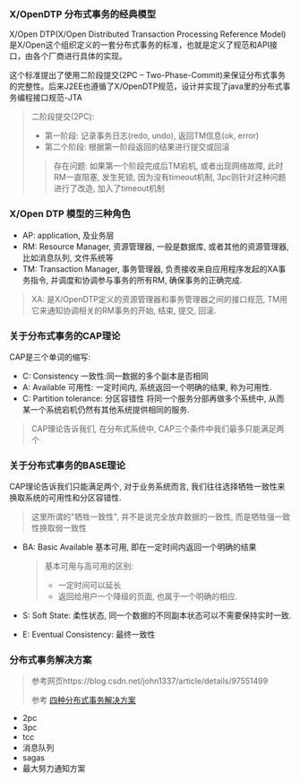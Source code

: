 ### X/OpenDTP 分布式事务的经典模型

X/Open DTP(X/Open Distributed Transaction Processing Reference Model) 是X/Open这个组织定义的一套分布式事务的标准，也就是定义了规范和API接口，由各个厂商进行具体的实现。

这个标准提出了使用二阶段提交(2PC – Two-Phase-Commit)来保证分布式事务的完整性。后来J2EE也遵循了X/OpenDTP规范，设计并实现了java里的分布式事务编程接口规范-JTA

> 二阶段提交(2PC): 
>
> * 第一阶段: 记录事务日志(redo, undo), 返回TM信息(ok, error)
> * 第二个阶段: 根据第一阶段返回的结果进行提交或回滚
>
> > 存在问题: 如果第一个阶段完成后TM宕机, 或者出现网络故障, 此时RM一直阻塞, 发生死锁, 因为没有timeout机制, 3pc则针对这种问题进行了改造, 加入了timeout机制

### X/Open DTP 模型的三种角色

* AP: application, 及业务层
* RM: Resource Manager, 资源管理器, 一般是数据库, 或者其他的资源管理器, 比如消息队列, 文件系统等
* TM: Transaction Manager, 事务管理器, 负责接收来自应用程序发起的XA事务指令, 并调度和协调参与事务的所有RM, 确保事务的正确完成.

> XA: 是X/OpenDTP定义的资源管理器和事务管理器之间的接口规范, TM用它来通知协调相关的RM事务的开始, 结束, 提交, 回滚. 

### 关于分布式事务的CAP理论

CAP是三个单词的缩写:

* C: Consistency 一致性:同一数据的多个副本是否相同
* A: Available 可用性: 一定时间内, 系统返回一个明确的结果, 称为可用性.
* C: Partition tolerance: 分区容错性 将同一个服务分部再做多个系统中, 从而某一个系统宕机仍然有其他系统提供相同的服务.

> CAP理论告诉我们, 在分布式系统中, CAP三个条件中我们最多只能满足两个

### 关于分布式事务的BASE理论

CAP理论告诉我们只能满足两个, 对于业务系统而言, 我们往往选择牺牲一致性来换取系统的可用性和分区容错性.

> 这里所谓的"牺牲一致性", 并不是说完全放弃数据的一致性, 而是牺牲强一致性换取弱一致性

* BA: Basic Available 基本可用, 即在一定时间内返回一个明确的结果

    > 基本可用与高可用的区别: 
    >
    > * 一定时间可以延长
    > * 返回给用户一个降级的页面, 也属于一个明确的相应.

* S: Soft State: 柔性状态, 同一个数据的不同副本状态可以不需要保持实时一致.

* E: Eventual Consistency: 最终一致性 

### 分布式事务解决方案

> 参考网页https://blog.csdn.net/john1337/article/details/97551499
>
> 参考 [四种分布式事务解决方案](https://www.cnblogs.com/mayundalao/p/11798502.html) 

* 2pc
* 3pc
* tcc
* 消息队列
* sagas
* 最大努力通知方案

